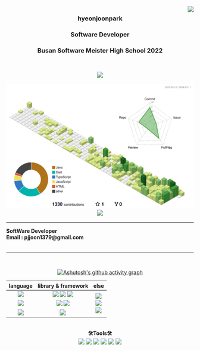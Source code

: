 <img src="https://github-readme-stats.vercel.app/api?username=hyeonjoonpark&show_icons=true&theme=tokyonight" align="right">

<div align="center">
  

  ### <b>hyeonjoonpark </b> 
  ### <p>Software Developer</p>
  ### <p>Busan Software Meister High School 2022</p>


<a href="https://github.com/hyeonjoonpark"></a>

<br>

<a href="https://www.instagram.com/jjoon1379/"><img src="https://img.shields.io/badge/Instagram-FF0080?style=flat-round&logo=instagram&logoColor=white"/></a>

<!--START_SECTION:waka-->
<!--END_SECTION:waka-->


![](./profile-3d-contrib/profile-green-animate.svg)
<img src="https://ghchart.rshah.org/219138/hyeonjoonpark"/>



---

<div align="left">
  <b>SoftWare Developer</b><br>
  <b>Email : pjjoon1379@gmail.com</b><br>
  <b><a href="https://fancy-engineer-1ca.notion.site/6c63d91243094dc0b0d81839ea648815" style="text-decoration: none; color: white;">Notion</a></b><br>
</div>

---
<br>

[![Ashutosh's github activity graph](https://github-readme-activity-graph.vercel.app/graph?username=hyeonjoonpark&theme=github-compact)](https://github.com/hyeonjoonpark/github-readme-activity-graph)

<div align="left">
<div align="center"> 
<table style="text-align: center;">
  <thead>
    <tr>
      <th>language</th>
      <th>library & framework</th>
      <th>else</th>
    </tr>
  </thead>
  <tbody>
    <tr>
      <td><img src="https://img.shields.io/badge/Javascript-e4e94f?style=for-the-badge&logo=javascript&logoColor=white"/></td>
      <td>
        <img src="https://img.shields.io/badge/Node.js-02a100?style=for-the-badge&logo=node.js&logoColor=white"/>
        <img src="https://img.shields.io/badge/express-000000?style=for-the-badge&logo=express&logoColor=white"/>
        <img src="https://img.shields.io/badge/React-61DAFB?style=for-the-badge&logo=React&logoColor=black"/>
      </td>
      <td rowspan="4">
        <img src="https://img.shields.io/badge/MySQL-ac4534?style=for-the-badge&logo=mysql&logoColor=black"/><br>
        <img src="https://img.shields.io/badge/ORACLE-F80000?style=for-the-badge&logo=oracle&logoColor=white"/><br>
        <img src="https://img.shields.io/badge/Docker-2496ED?style=for-the-badge&logo=Docker&logoColor=white"/><br>
      </td>
    </tr>
    <tr>
      <td><img src="https://img.shields.io/badge/Java-007396?style=for-the-badge&logo=java&logoColor=white"/></td>
      <td>
        <img src="https://img.shields.io/badge/spring-6DB33F?style=for-the-badge&logo=spring&logoColor=white"/>
        <img src="https://img.shields.io/badge/JPA-90ee90?style=for-the-badge&logo=JPA&logoColor=black"/>
      </td>
    </tr>
    <tr>
      <td><img src="https://img.shields.io/badge/Dart-343939?style=for-the-badge&logo=dart&logoColor=black"/></td>
      <td><img src="https://img.shields.io/badge/Flutter-02569B?style=for-the-badge&logo=flutter&logoColor=white"/></td>
    </tr>
  </tbody>
</table>

<br>

  <div align="center">
<b>🛠Tools🛠</b>
  </div>
  <div align="center">
<img src="https://img.shields.io/badge/Visual Studio code-24acf2?style=for-the-badge&logo=visualstudiocode&logoColor=white"/>
<img src="https://img.shields.io/badge/IntelliJ-darkblue?style=for-the-badge&logo=intelliJ&logoColor=white"/>
<img src="https://img.shields.io/badge/Android Studio-24acf2?style=for-the-badge&logo=androidstudio&logoColor=white"/>
<img src="https://img.shields.io/badge/Xcode-147EFB?style=for-the-badge&logo=Xcode&logoColor=white"/>
<img src="https://img.shields.io/badge/Git-orange?style=for-the-badge&logo=Git&logoColor=white"/>
<img src="https://img.shields.io/badge/Github-black?style=for-the-badge&logo=Github&logoColor=white"/>
  </div>
  <br>

</div>



